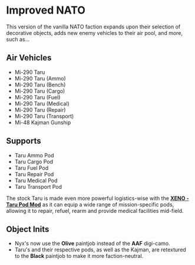 # Improved NATO
This version of the vanilla NATO faction expands upon their selection of decorative objects, adds new enemy vehicles to their air pool, and more, such as...

## Air Vehicles
- Mi-290 Taru
- Mi-290 Taru (Ammo)
- Mi-290 Taru (Bench)
- Mi-290 Taru (Cargo)
- Mi-290 Taru (Fuel)
- Mi-290 Taru (Medical)
- Mi-290 Taru (Repair)
- Mi-290 Taru (Transport)
- Mi-48 Kajman Gunship

## Supports
- Taru Ammo Pod
- Taru Cargo Pod
- Taru Fuel Pod
- Taru Repair Pod
- Taru Medical Pod
- Taru Transport Pod

The stock Taru is made even more powerful logistics-wise with the **[XENO - Taru Pod Mod](https://steamcommunity.com/sharedfiles/filedetails/?id=365549234)** as it can equip a wide range of mission-specific pods, allowing it to repair, refuel, rearm and provide medical facilities mid-field.

## Object Inits
- Nyx's now use the **Olive** paintjob instead of the **AAF** digi-camo.
- Taru's and their respective pods, as well as the Kajman, are retextured to the **Black** paintjob to make it more faction-neutral.
